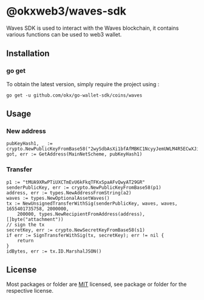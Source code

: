 # @okxweb3/waves-sdk
Waves SDK is used to interact with the Waves blockchain, it contains various functions can be used to web3 wallet.

## Installation

### go get

To obtain the latest version, simply require the project using :

```shell
go get -u github.com/okx/go-wallet-sdk/coins/waves
```

## Usage
### New address
```golang
pubKeyHash1, _ := crypto.NewPublicKeyFromBase58("2wySdbAsXi1bfAfMBKC1NcyyJemUWLM4R5ECwXJiADUx")
got, err := GetAddress(MainNetScheme, pubKeyHash1)
```

###  Transfer 
```golang
p1 := "tMUA9XRwPTiUXCTmEvU6kFkqTFKxSpaAFvQwyAT29GR"
senderPublicKey, err := crypto.NewPublicKeyFromBase58(p1)
address, err := types.NewAddressFromString(a2)
waves := types.NewOptionalAssetWaves()
tx := NewUnsignedTransferWithSig(senderPublicKey, waves, waves, 1655401735758, 2000000,
    200000, types.NewRecipientFromAddress(address), []byte("attachment"))
// sign the tx
secretKey, err := crypto.NewSecretKeyFromBase58(s1)
if err := SignTransferWithSig(tx, secretKey); err != nil {
    return
}
idBytes, err := tx.ID.MarshalJSON()
```

## License
Most packages or folder are [MIT](<https://github.com/okx/go-wallet-sdk/blob/main/coins/aptos/LICENSE>) licensed, see package or folder for the respective license.
